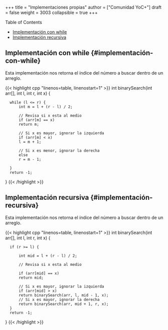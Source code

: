 +++
title = "Implementaciones propias"
author = ["Comunidad YoC+"]
draft = false
weight = 3003
collapsible = true
+++

<div class="ox-hugo-toc toc">
<div></div>

<div class="heading">Table of Contents</div>

- [Implementación con while](#implementación-con-while)
- [Implementación recursiva](#implementación-recursiva)

</div>
<!--endtoc-->


## Implementación con while {#implementación-con-while}

Esta implementación nos retorna el índice del número a buscar dentro de un arreglo.

{{< highlight cpp "linenos=table, linenostart=1" >}}
  int binarySearch(int arr[], int l, int r, int x)
  {

      while (l <= r) {
          int m = l + (r - l) / 2;

          // Revisa si x esta al medio
          if (arr[m] == x)
          return m;

          // Si x es mayor, ignorar la izquierda
          if (arr[m] < x)
          l = m + 1;

          // Si x es menor, ignorar la derecha
          else
          r = m - 1;

      }
      return -1;

  }
{{< /highlight >}}


## Implementación recursiva {#implementación-recursiva}

Esta implementación nos retorna el índice del número a buscar dentro de un arreglo.

{{< highlight cpp "linenos=table, linenostart=1" >}}
  int binarySearch(int arr[], int l, int r, int x)
  {

      if (r >= l) {

          int mid = l + (r - l) / 2;

          // Revisa si x esta al medio

          if (arr[mid] == x)
          return mid;

          // Si x es mayor, ignorar la izquierda
          if (arr[mid] > x)
          return binarySearch(arr, l, mid - 1, x);
          // Si x es mayor, ignorar la derecha
          return binarySearch(arr, mid + 1, r, x);
      }
      return -1;
  }
{{< /highlight >}}
